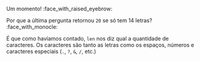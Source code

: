 Um momento! :face_with_raised_eyebrow:

Por que a última pergunta retornou `20` se só tem 14 letras? :face_with_monocle:

É que como havíamos contado, `len` nos diz qual a quantidade de caracteres. Os caracteres são tanto as letras como os espaços, números e caracteres especiais (`.`, `?`, `&`, `/`, etc.)
